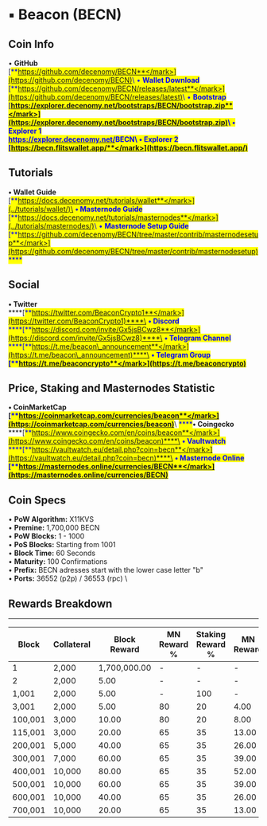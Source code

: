# ▪ Beacon (BECN)

## Coin Info

• **GitHub**\
[<mark style="color:blue;">**https://github.com/decenomy/BECN**</mark>](https://github.com/decenomy/BECN)<mark style="color:blue;"></mark>\ <mark style="color:blue;"></mark>• **Wallet Download**\
[<mark style="color:blue;">**https://github.com/decenomy/BECN/releases/latest**</mark>](https://github.com/decenomy/BECN/releases/latest)<mark style="color:blue;"></mark>\ <mark style="color:blue;"></mark>• **Bootstrap**\
[<mark style="color:blue;">**https://explorer.decenomy.net/bootstraps/BECN/bootstrap.zip**</mark>](https://explorer.decenomy.net/bootstraps/BECN/bootstrap.zip)<mark style="color:blue;"></mark>\ <mark style="color:blue;"></mark>• **Explorer 1** \
[<mark style="color:blue;">https://explorer.decenomy.net/</mark>](https://explorer.decenomy.net/BECN)<mark style="color:blue;">**BECN**</mark>\ <mark style="color:blue;"></mark>• **Explorer 2**\
[<mark style="color:blue;">**https://becn.flitswallet.app/**</mark>](https://becn.flitswallet.app/)****

## Tutorials

**• Wallet Guide**\
[<mark style="color:blue;">**https://docs.decenomy.net/tutorials/wallet**</mark>](../tutorials/wallet/)\
**• Masternode Guide**\
[<mark style="color:blue;">**https://docs.decenomy.net/tutorials/masternodes**</mark>](../tutorials/masternodes/)<mark style="color:blue;"></mark>\ <mark style="color:blue;"></mark>• **Masternode Setup Guide**\
[<mark style="color:blue;">**https://github.com/decenomy/BECN/tree/master/contrib/masternodesetup**</mark>](https://github.com/decenomy/BECN/tree/master/contrib/masternodesetup)<mark style="color:blue;">****</mark>

## Social

**• Twitter**\
****[<mark style="color:blue;">**https://twitter.com/BeaconCrypto1**</mark>](https://twitter.com/BeaconCrypto1)****\
**• Discord**\
****[<mark style="color:blue;">**https://discord.com/invite/Gx5jsBCwz8**</mark>](https://discord.com/invite/Gx5jsBCwz8)****\
**• Telegram Channel**\
****[<mark style="color:blue;">**https://t.me/beacon\_announcement**</mark>](https://t.me/beacon\_announcement)****\
**• Telegram Group**\
****[<mark style="color:blue;">**https://t.me/beaconcrypto**</mark>](https://t.me/beaconcrypto)<mark style="color:blue;">****</mark>

## Price, Staking and Masternodes Statistic

**• CoinMarketCap** \
****[<mark style="color:blue;">**https://coinmarketcap.com/currencies/beacon**</mark>](https://coinmarketcap.com/currencies/beacon)<mark style="color:blue;">****</mark>\ <mark style="color:blue;">****</mark>**• Coingecko**\
****[<mark style="color:blue;">**https://www.coingecko.com/en/coins/beacon**</mark>](https://www.coingecko.com/en/coins/beacon)****\
**• Vaultwatch**\
****[<mark style="color:blue;">**https://vaultwatch.eu/detail.php?coin=becn**</mark>](https://vaultwatch.eu/detail.php?coin=becn)****\
**• Masternode Online**\
****[<mark style="color:blue;">**https://masternodes.online/currencies/BECN**</mark>](https://masternodes.online/currencies/BECN)<mark style="color:blue;">****</mark>

## Coin Specs

• **PoW Algorithm:** X11KVS\
• **Premine:** 1,700,000 BECN \
• **PoW Blocks:** 1 - 1000\
• **PoS Blocks:** Starting from 1001\
• **Block Time:** 60 Seconds\
• **Maturity:** 100 Confirmations\
• **Prefix:** BECN adresses start with the lower case letter "b"\
• **Ports:** 36552 (p2p) / 36553 (rpc) \


## Rewards Breakdown

***

| Block   | Collateral | Block Reward | MN Reward % | Staking Reward % | MN Reward | Staker Reward |
| ------- | ---------- | ------------ | ----------- | ---------------- | --------- | ------------- |
| 1       | 2,000      | 1,700,000.00 | -           | -                | -         | -             |
| 2       | 2,000      | 5.00         | -           | -                | -         | -             |
| 1,001   | 2,000      | 5.00         | -           | 100              | -         | 5.00          |
| 3,001   | 2,000      | 5.00         | 80          | 20               | 4.00      | 1.00          |
| 100,001 | 3,000      | 10.00        | 80          | 20               | 8.00      | 2.00          |
| 115,001 | 3,000      | 20.00        | 65          | 35               | 13.00     | 7.00          |
| 200,001 | 5,000      | 40.00        | 65          | 35               | 26.00     | 14.00         |
| 300,001 | 7,000      | 60.00        | 65          | 35               | 39.00     | 21.00         |
| 400,001 | 10,000     | 80.00        | 65          | 35               | 52.00     | 28.00         |
| 500,001 | 10,000     | 60.00        | 65          | 35               | 39.00     | 21.00         |
| 600,001 | 10,000     | 40.00        | 65          | 35               | 26.00     | 14.00         |
| 700,001 | 10,000     | 20.00        | 65          | 35               | 13.00     | 7.00          |
